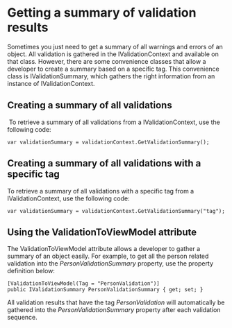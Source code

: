 # Getting a summary of validation results

Sometimes you just need to get a summary of all warnings and errors of an object. All validation is gathered in the IValidationContext and available on that class. However, there are some convenience classes that allow a developer to create a summary based on a specific tag. This convenience class is IValidationSummary, which gathers the right information from an instance of IValidationContext.

## Creating a summary of all validations

 To retrieve a summary of all validations from a IValidationContext, use the following code:

```
var validationSummary = validationContext.GetValidationSummary();
```

## Creating a summary of all validations with a specific tag

To retrieve a summary of all validations with a specific tag from a IValidationContext, use the following code:

```
var validationSummary = validationContext.GetValidationSummary("tag");
```

## Using the ValidationToViewModel attribute

The ValidationToViewModel attribute allows a developer to gather a summary of an object easily. For example, to get all the person related validation into the *PersonValidationSummary* property, use the property definition below:

```
[ValidationToViewModel(Tag = "PersonValidation")]
public IValidationSummary PersonValidationSummary { get; set; }
```

All validation results that have the tag *PersonValidation* will automatically be gathered into the *PersonValidationSummary* property after each validation sequence.

